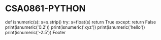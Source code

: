 # CSA0861-PYTHON
def isnumeric(s):
    s=s.strip()
    try:
        s=float(s)
        return True
    except:
        return False
print(isnumeric('0.2'))
print(isnumeric('xyz'))
print(isnumeric('hello'))
print(isnumeric('-2.5'))
Footer
